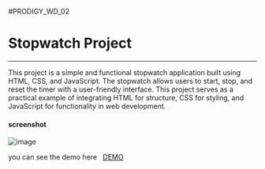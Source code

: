 #PRODIGY_WD_02
# Stopwatch Project
----------------------------
<p>This project is a simple and functional stopwatch application built using HTML, CSS, and JavaScript. The stopwatch allows users to start, stop, and reset the timer with a user-friendly interface. This project serves as a practical example of integrating HTML for structure, CSS for styling, and JavaScript for functionality in web development.</p>
<h4>screenshot</h4





![image](https://github.com/Nagasai1525/PRODIGY_WD_02/assets/164615341/a7ca9e89-78bb-4e15-adc9-1874170e573c)





<p>you can see the demo here &nbsp; <a href="https://nagasai1525.github.io/PRODIGY_WD_02/">DEMO </a></p>
